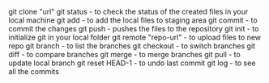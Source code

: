 git clone "url"
git status - to check the status of the created files in your local machine
git add - to add the local files to staging area
git commit - to commit the changes
git push - pushes the files to the repository
git init - to initialize git in your local folder
git remote "repo-url" - to upload files to new repo
git branch - to list the branches
git checkout - to switch branches
git diff - to compare branches
git merge - to merge branches
git pull - to update local branch
git reset HEAD-1 - to undo last commit
git log - to see all the commits
